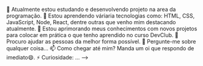 🔭 Atualmente estou estudando e desenvolvendo projeto na area da programação.
 🌱 Estou aprendendo váriaria tecnologias como: HTML, CSS, JavaScript, Node, React, dentre outras que 
    venho mim destacando atualmente.
 👯 Estou aprimorando meus conhecimentos com novos projetos para colocar em prática o que tenho 
    aprendido no curso DevClub.
 🤔 Procuro ajudar as pessoas da melhor forma possível. 
 💬 Pergunte-me sobre qualquer coisa...
 📫 Como chegar até mim? Manda um oi que respondo de imediato😄.
 ⚡ Curiosidade: ... -->

